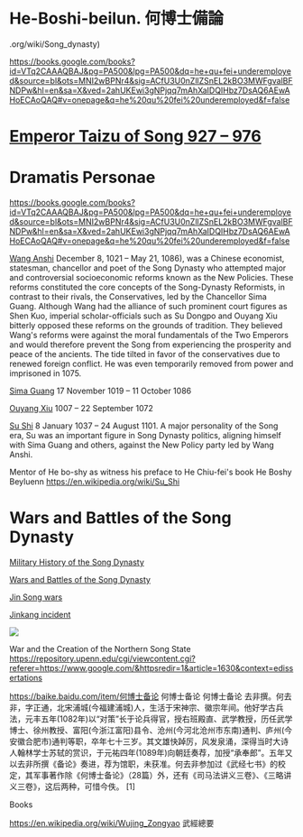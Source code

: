 # He-Boshi-beilun. 何博士備論
  .org/wiki/Song_dynasty)
  
  https://books.google.com/books?id=VTq2CAAAQBAJ&pg=PA500&lpg=PA500&dq=he+qu+fei+underemployed&source=bl&ots=MNI2wBPNr4&sig=ACfU3U0nZllZSnEL2kBO3MWFgvalBFNDPw&hl=en&sa=X&ved=2ahUKEwi3gNPjqq7mAhXaIDQIHbz7DsAQ6AEwAHoECAoQAQ#v=onepage&q=he%20qu%20fei%20underemployed&f=false
  

# [Emperor Taizu of Song  927 – 976](https://en.wikipedia.org/wiki/Emperor_Taizu_of_Song)

# Dramatis Personae 

https://books.google.com/books?id=VTq2CAAAQBAJ&pg=PA500&lpg=PA500&dq=he+qu+fei+underemployed&source=bl&ots=MNI2wBPNr4&sig=ACfU3U0nZllZSnEL2kBO3MWFgvalBFNDPw&hl=en&sa=X&ved=2ahUKEwi3gNPjqq7mAhXaIDQIHbz7DsAQ6AEwAHoECAoQAQ#v=onepage&q=he%20qu%20fei%20underemployed&f=false



[Wang Anshi](https://en.wikipedia.org/wiki/Wang_Anshi) December 8, 1021 – May 21, 1086), was a Chinese economist, statesman, chancellor and poet of the Song Dynasty who attempted major and controversial socioeconomic reforms known as the New Policies. These reforms constituted the core concepts of the Song-Dynasty Reformists, in contrast to their rivals, the Conservatives, led by the Chancellor Sima Guang.
Although Wang had the alliance of such prominent court figures as Shen Kuo, imperial scholar-officials such as Su Dongpo and Ouyang Xiu bitterly opposed these reforms on the grounds of tradition. They believed Wang's reforms were against the moral fundamentals of the Two Emperors and would therefore prevent the Song from experiencing the prosperity and peace of the ancients. The tide tilted in favor of the conservatives due to renewed foreign conflict. He was even temporarily removed from power and imprisoned in 1075.

[Sima Guang](https://en.wikipedia.org/wiki/Sima_Guang) 17 November 1019 – 11 October 1086

[Ouyang Xiu](https://en.wikipedia.org/wiki/Ouyang_Xiu) 1007 – 22 September 1072

[Su Shi](https://en.wikipedia.org/wiki/Su_Shi) 8 January 1037 – 24 August 1101. A major personality of the Song era, Su was an important figure in Song Dynasty politics, aligning himself with Sima Guang and others, against the New Policy party led by Wang Anshi. 

Mentor of He bo-shy as witness his preface to He Chiu-fei's book He Boshy Beyluenn https://en.wikipedia.org/wiki/Su_Shi

# Wars and Battles of the Song Dynasty

[Military History of the Song Dynasty](https://en.wikipedia.org/wiki/Military_history_of_the_Song_dynasty)

[Wars and Battles of the Song Dynasty](https://en.wikipedia.org/wiki/List_of_Chinese_wars_and_battles#Song_dynasty_.28960.E2.80.931279.29)

[Jin Song wars](https://en.wikipedia.org/wiki/Jin%E2%80%93Song_Wars)

[Jinkang incident](https://en.wikipedia.org/wiki/Jingkang_incident)

<img src="https://upload.wikimedia.org/wikipedia/commons/thumb/4/48/Song_Jin_Wars.jpg/1024px-Song_Jin_Wars.jpg">

War and the Creation of the Northern Song State
https://repository.upenn.edu/cgi/viewcontent.cgi?referer=https://www.google.com/&httpsredir=1&article=1630&context=edissertations



https://baike.baidu.com/item/何博士备论
何博士备论
何博士备论
去非撰。何去非，字正通，北宋浦城(今福建浦城)人，生活于宋神宗、徽宗年间。他好学古兵法，元丰五年(1082年)以“对策”长于论兵得官，授右班殿直、武学教授，历任武学博士、徐州教授、富阳(今浙江富阳)县令、沧州(今河北沧州市东南)通判、庐州(今安徽合肥市)通判等职，卒年七十三岁。其文雄快踔厉，风发泉涌，深得当时大诗人翰林学士苏轼的赏识，于元祐四年(1089年)向朝廷奏荐，加授“承奉郎”。五年又以去非所撰《备论》奏进，荐为馆职，未获准。何去非参加过《武经七书》的校定，其军事著作除《何博士备论》（28篇）外，还有《司马法讲义三卷》、《三略讲义三卷》，这后两种，可惜今佚。 [1] 


Books

https://en.wikipedia.org/wiki/Wujing_Zongyao 武經總要


